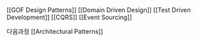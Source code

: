[[GOF Design Patterns]]
[[Domain Driven Design]]
[[Test Driven Development]]
[[CQRS]]
[[Event Sourcing]]

다음과정
[[Architectural Patterns]]